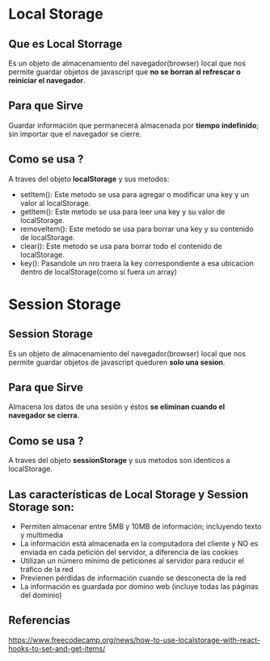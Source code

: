 # Local Storage

## Que es Local Storrage
Es un objeto de almacenamiento del navegador(browser) local que nos permite guardar objetos de javascript que **no se borran al refrescar o reiniciar el navegador**.

## Para que Sirve
Guardar información que permanecerá almacenada por **tiempo indefinido**; sin importar que el navegador se cierre. 

## Como se usa ?
A traves del objeto **localStorage** y sus metodos:
* setItem(): Este metodo se usa para agregar o modificar una key y un valor al localStorage.
* getItem(): Este metodo se usa para leer una key y su valor de localStorage.
* removeItem(): Este metodo se usa para borrar una key y su contenido de localStorage.
* clear(): Este metodo se usa para borrar todo el contenido de localStorage.
* key(): Pasandole un nro traera la key correspondiente a esa ubicacion dentro de localStorage(como si fuera un array)

# Session Storage

## Session Storage
Es un objeto de almacenamiento del navegador(browser) local que nos permite guardar objetos de javascript queduren **solo una sesion**.

## Para que Sirve
Almacena los datos de una sesión y éstos **se eliminan cuando el navegador se cierra**.

## Como se usa ?
A traves del objeto **sessionStorage** y sus metodos son identicos a localStorage.

## Las características de Local Storage y Session Storage son:
* Permiten almacenar entre 5MB y 10MB de información; incluyendo texto y multimedia
* La información está almacenada en la computadora del cliente y NO es enviada en cada petición del servidor, a diferencia de las cookies
* Utilizan un número mínimo de peticiones al servidor para reducir el tráfico de la red
* Previenen pérdidas de información cuando se desconecta de la red
* La información es guardada por domino web (incluye todas las páginas del dominio)

## Referencias
https://www.freecodecamp.org/news/how-to-use-localstorage-with-react-hooks-to-set-and-get-items/
